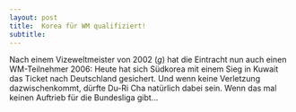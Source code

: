 ```yaml
---
layout: post
title:  Korea für WM qualifiziert!
subtitle:  
---
```


Nach einem Vizeweltmeister von 2002 (*g*) hat die Eintracht nun auch einen WM-Teilnehmer 2006: Heute hat sich Südkorea mit einem Sieg in Kuwait das Ticket nach Deutschland gesichert. Und wenn keine Verletzung dazwischenkommt, dürfte Du-Ri Cha natürlich dabei sein. Wenn das mal keinen Auftrieb für die Bundesliga gibt...


